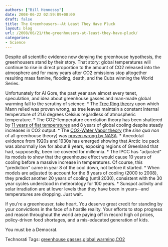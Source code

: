```yaml
---
authors: ["Bill Hennessy"]
date: 2008-06-22 02:59:09+00:00
draft: false
title: The Greenhousers--At Least They Have Pluck
layout: blog
url: /2008/06/21/the-greenhousers-at-least-they-have-pluck/
categories:
- Science
---
```


Despite all scientific evidence now denying the greenhouse hypothesis, the greenhousers stand by their story. That story: global temperatures will continue to rise in direct proportion to the amount of CO2 released into the atmosphere and for many years after CO2 emissions stop altogether resulting mass famine, flooding, death, and the Cubs winning the World Series.

Unfortunately for Al Gore, the past year saw almost every tenet, speculation, and idea about greenhouse gasses and man-made global warming fall to the scrutiny of science:   * The [Tree Ring theory](https://wattsupwiththat.wordpress.com/2008/06/13/surprise-leaves-maintain-temperature-new-findings-may-put-dendroclimatology-as-metric-of-past-temperature-into-question/) upon which Mann relied was proven wrong, as tree leaves maintain a constant internal temperature of 21.6 degrees Celsius regardless of atmospheric temperature.   * The CO2-Temperature correlation theory has been shattered by [11 years of flat temperatures](https://wattsupwiththat.wordpress.com/2008/06/20/warming-on-11-year-hiatus/) and 8 years of global cooling despite steady increases in CO2 output.   * The [CO2-Water Vapor theory](https://wattsupwiththat.wordpress.com/2008/06/21/a-window-on-water-vapor-and-planetary-temperature-part-2/) (the _sine qua non_ of all greenhouse theory) was [proven wrong by NASA](https://www.cdc.noaa.gov/cgi-bin/Timeseries/timeseries.pl?ntype=1&var=Specific+Humidity+%28up+to+300mb+only%29&level=300&lat1=90&lat2=-90&lon1=-180&lon2=180&iseas=1&mon1=0&mon2=11&iarea=0&typeout=2&Submit=Create+Timeseries).   * Anecdotal evidence from 1920s and 1930s has emerged showing that Arctic ice pack was abnormally low for about 8 years, exposing regions of Greenland that had, supposedly, been ice covered for millennia.   * The IPCC has "adjusted" its models to show that the greenhouse effect would cause 10 years of cooling before a massive increase in temperatures. Of course, this "prediction" came in year 8 of the cool down, not before it started.   * When models are adjusted to account for the 8 years of cooling (2000 to 2008), they predict another 20 years of cooling (until 2030), consistent with the 30 year cycles understood in meteorology for 100 years.   * Sunspot activity and solar irradiation are at lower levels than they have been in years--and temperatures are dropping. Just wait.

If you're a greenhouser, take heart. You deserve great credit for standing by your convictions in the face of a hostile reality. Your efforts to stop progress and reason throughout the world are paying off in record high oil prices, policy-driven food shortages, and a mis-educated generation of kids.

You must be a Democrat.

Technorati Tags: [greenhouse gasses](https://technorati.com/tags/greenhouse%20gasses),[global warming](https://technorati.com/tags/global%20warming),[CO2](https://technorati.com/tags/CO2)

